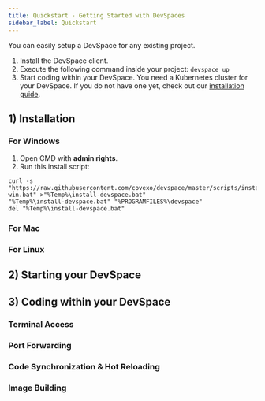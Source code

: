 ```yaml
---
title: Quickstart - Getting Started with DevSpaces
sidebar_label: Quickstart
---
```


You can easily setup a DevSpace for any existing project.
1) Install the DevSpace client.
2) Execute the following command inside your project: `devspace up`
3) Start coding within your DevSpace.
You need a Kubernetes cluster for your DevSpace. If you do not have one yet, check out our [installation guide](/docs/getting-started/kubernetes).

## 1) Installation

### For Windows
1. Open CMD with **admin rights**.
2. Run this install script:
```
curl -s "https://raw.githubusercontent.com/covexo/devspace/master/scripts/installer-win.bat" >"%Temp%\install-devspace.bat"
"%Temp%\install-devspace.bat" "%PROGRAMFILES%\devspace"
del "%Temp%\install-devspace.bat"
```

### For Mac

### For Linux

## 2) Starting your DevSpace

## 3) Coding within your DevSpace

### Terminal Access

### Port Forwarding

### Code Synchronization & Hot Reloading

### Image Building

